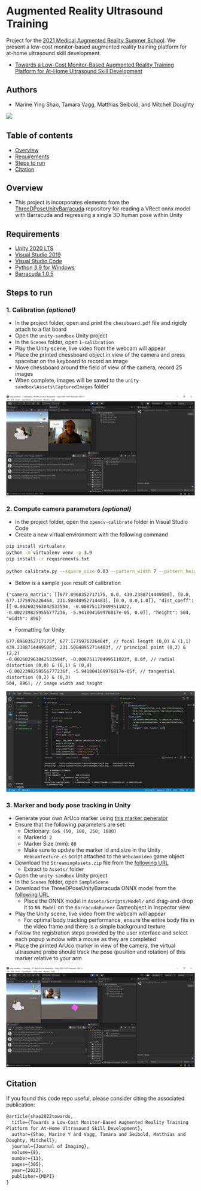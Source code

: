 # Augmented Reality Ultrasound Training
Project for the [2021 Medical Augmented Reality Summer School](https://medicalaugmentedreality.org/). We present a low-cost monitor-based augmented reality training platform for at-home ultrasound skill development.

- [Towards a Low-Cost Monitor-Based Augmented Reality Training Platform for At-Home Ultrasound Skill Development](https://www.mdpi.com/2313-433X/8/11/305)

## Authors
- Marine Ying Shao, Tamara Vagg, Matthias Seibold, and Mitchell Doughty

![](figures/ultrasound-sample.gif)

## Table of contents
- [Overview](#overview)
- [Requirements](#requirements)
- [Steps to run](#steps-to-run)
- [Citation](#citation)

## Overview
- This project is incorporates elements from the [ThreeDPoseUnityBarracuda](https://github.com/digital-standard/ThreeDPoseUnityBarracuda) repository for reading a VRect onnx model with Barracuda and regressing a single 3D human pose within Unity 


## Requirements
- [Unity 2020 LTS](https://unity3d.com/unity/qa/lts-releases)
- [Visual Studio 2019](https://visualstudio.microsoft.com/downloads/)
- [Visual Studio Code](https://code.visualstudio.com/)
- [Python 3.9 for Windows](https://www.python.org/downloads/windows/)
- [Barracuda 1.0.5](https://docs.unity3d.com/Packages/com.unity.barracuda@1.0/manual/index.html)

## Steps to run
### 1. Calibration *(optional)*
- In the project folder, open and print the `chessboard.pdf` file and rigidly attach to a flat board
- Open the `unity-sandbox` Unity project
- In the `Scenes` folder, open `1-calibration`
- Play the Unity scene, live video from the webcam will appear
- Place the printed chessboard object in view of the camera and press spacebar on the keyboard to record an image
- Move chessboard around the field of view of the camera, record 25 images
- When complete, images will be saved to the `unity-sandbox\Assets\CapturedImages` folder

![](figures/calibration-1.PNG)

### 2. Compute camera parameters *(optional)*
- In the project folder, open the `opencv-calibrate` folder in Visual Studio Code
- Create a new virtual environment with the following command
```bash
pip install virtualenv
python -m virtualenv venv -p 3.9
pip install -r requirements.txt

python calibrate.py --square_size 0.03 --pattern_width 7 --pattern_height 5 --debug ../unity-sandbox/Assets/CapturedImages/output/ ../unity-sandbox/Assets/CapturedImages/raw/*.png
```
- Below is a sample `json` result of calibration
```
{"camera_matrix": [[677.8968352717175, 0.0, 439.2388714449508], [0.0, 677.1775976226464, 231.50848952714483], [0.0, 0.0,1.0]], "dist_coeff": [[-0.002602963842533594, -0.008751170499511022, -0.0022398259556777236, -5.941804169976817e-05, 0.0]], "height": 504, "width": 896}

```
- Formatting for Unity
```
677.8968352717175f, 677.1775976226464f, // focal length (0,0) & (1,1)
439.2388714449508f, 231.50848952714483f, // principal point (0,2) & (2,2)
-0.002602963842533594f, -0.008751170499511022f, 0.0f, // radial distortion (0,0) & (0,1) & (0,4)
-0.0022398259556777236f, -5.941804169976817e-05f, // tangential distortion (0,2) & (0,3)
504, 896); // image width and height
```
![](figures/camera-params-2.PNG)

### 3. Marker and body pose tracking in Unity

- Generate your own ArUco marker using [this marker generator](https://chev.me/arucogen/)
- Ensure that the following parameters are set:
  - Dictionary: `6x6 (50, 100, 250, 1000)`
  - MarkerId: `2`
  - Marker Size (mm): `80`
  - Make sure to update the marker id and size in the Unity `WebcamTexture.cs` script attached to the `WebcamVideo` game object
- Download the `StreamingAssets.zip` file from the [following URL](https://drive.google.com/file/d/1bAVg1lT-RMwJh3_VpTUvgZ0-uZQv447p/view?usp=sharing)
  - Extract to `Assets/` folder
- Open the `unity-sandbox` Unity project
- In the `Scenes` folder, open `SampleScene`
- Download the ThreeDPoseUnityBarracuda ONNX model from the [following URL](https://digital-standard.com/threedpose/models/Resnet34_3inputs_448x448_20200609.onnx)
  - Place the ONNX model in `Assets/Scripts/Model/` and drag-and-drop it to `NN Model` on the `BarracudaRunner` Gameobject in Inspector view. 
- Play the Unity scene, live video from the webcam will appear
  - For optimal body tracking performance, ensure the entire body fits in the video frame and there is a simple background texture
- Follow the registration steps provided by the user interface and select each popup window with a mouse as they are completed
- Place the printed ArUco marker in view of the camera, the virtual ultrasound probe should track the pose (position and rotation) of this marker relative to your arm

![](figures/tracking-3.PNG)

## Citation
If you found this code repo useful, please consider citing the associated publication:

```
@article{shao2022towards,
  title={Towards a Low-Cost Monitor-Based Augmented Reality Training Platform for At-Home Ultrasound Skill Development},
  author={Shao, Marine Y and Vagg, Tamara and Seibold, Matthias and Doughty, Mitchell},
  journal={Journal of Imaging},
  volume={8},
  number={11},
  pages={305},
  year={2022},
  publisher={MDPI}
}
```
